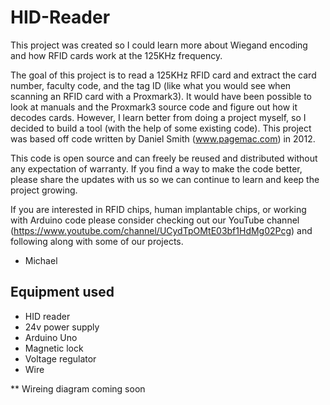 # HID-Reader

This project was created so I could learn more about Wiegand encoding and how RFID cards work at the 125KHz frequency. 

The goal of this project is to read a 125KHz RFID card and extract the card number, faculty code, and the tag ID (like what you would see when scanning an RFID card with a Proxmark3). It would have been possible to look at manuals and the Proxmark3 source code and figure out how it decodes cards. However, I learn better from doing a project myself, so I decided to build a tool (with the help of some existing code). This project was based off code written by Daniel Smith (www.pagemac.com) in 2012.

This code is open source and can freely be reused and distributed without any expectation of warranty. If you find a way to make the code better, please share the updates with us so we can continue to learn and keep the project growing.

If you are interested in RFID chips, human implantable chips, or working with Arduino code please consider checking out our YouTube channel (https://www.youtube.com/channel/UCydTpOMtE03bf1HdMg02Pcg) and following along with some of our projects.

- Michael


Equipment used
---------------
- HID reader
- 24v power supply
- Arduino Uno
- Magnetic lock
- Voltage regulator
- Wire

** Wireing diagram coming soon
